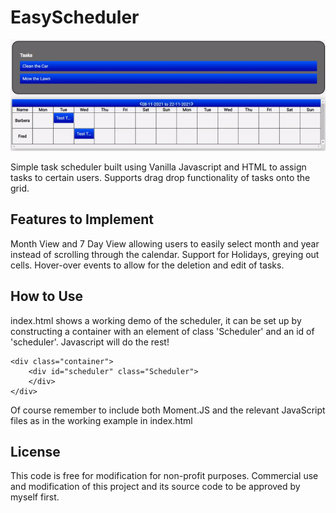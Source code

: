 # EasyScheduler

![EasyScheduler - An easy scheduling tool](./example.gif)

Simple task scheduler built using Vanilla Javascript and HTML to assign tasks to certain users. Supports drag drop functionality of tasks onto the grid. 
## Features to Implement
Month View and 7 Day View allowing users to easily select month and year instead of scrolling through the calendar.
Support for Holidays, greying out cells.
Hover-over events to allow for the deletion and edit of tasks.
## How to Use
index.html shows a working demo of the scheduler, it can be set up by constructing a container with an element of class 'Scheduler' and an id of 'scheduler'. Javascript will do the rest!
```
<div class="container">
    <div id="scheduler" class="Scheduler">
    </div>
</div>
```
Of course remember to include both Moment.JS and the relevant JavaScript files as in the working example in index.html 
## License
This code is free for modification for non-profit purposes. Commercial use and modification of this project and its source code to be approved by myself first.

